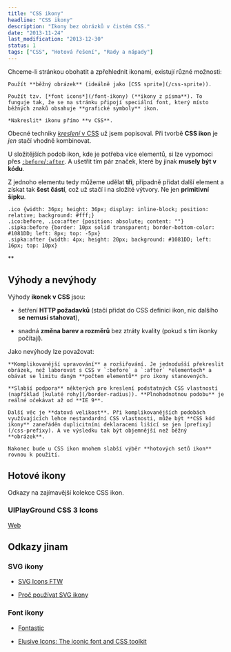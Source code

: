 ```yaml
---
title: "CSS ikony"
headline: "CSS ikony"
description: "Ikony bez obrázků v čistém CSS."
date: "2013-11-24"
last_modification: "2013-12-30"
status: 1
tags: ["CSS", "Hotová řešení", "Rady a nápady"]
---
```


Chceme-li stránkou obohatit a zpřehlednit ikonami, existují různé možnosti:

    Použít **běžný obrázek** (ideálně jako [CSS sprite](/css-sprite)).

    Použít tzv. [*font icons*](/font-ikony) (**ikony z písma**). To funguje tak, že se na stránku připojí speciální font, který místo běžných znaků obsahuje **grafické symboly** ikon.

    *Nakreslit* ikonu přímo **v CSS**.

Obecné techniky [*kreslení* v CSS](/css-kresleni) už jsem popisoval. Při tvorbě **CSS ikon** je *jen* stačí vhodně kombinovat.

U složitějších podob ikon, kde je potřeba více elementů, si lze vypomoci přes [`:before`/`:after`](/css-selektory#before-after). A ušetřit tím pár značek, které by jinak **musely být v kódu**.

Z jednoho elementu tedy můžeme udělat **tři**, případně přidat další element a získat tak **šest částí**, což už stačí i na složité výtvory. Ne jen **primitivní šipku**.

    .ico {width: 36px; height: 36px; display: inline-block; position: relative; background: #fff;}
    .ico:before, .ico:after {position: absolute; content: ""} 
    .sipka:before {border: 10px solid transparent; border-bottom-color: #1081DD; left: 8px; top: -5px}
    .sipka:after {width: 4px; height: 20px; background: #1081DD; left: 16px; top: 10px}
  
  **

## Výhody a nevýhody

Výhody **ikonek v CSS** jsou:

  - šetření **HTTP požadavků** (stačí přidat do CSS definici ikon, nic dalšího **se nemusí stahovat**),

  - snadná **změna barev a rozměrů** bez ztráty kvality (pokud s tím ikonky počítají).

Jako nevýhody lze považovat:

    **Komplikovanější upravování** a rozšiřování. Je jednodušší překreslit obrázek, než laborovat s CSS v `:before` a `:after` *elementech* a obávat se limitu daným **počtem elementů** pro ikony stanovených.

    **Slabší podpora** některých pro kreslení podstatných CSS vlastností (například [kulaté rohy](/border-radius)). **Plnohodnotnou podobu** je reálné očekávat až od **IE 9**.

    Další věc je **datová velikost**. Při komplikovanějších podobách využívajících lehce nestandardní CSS vlastnosti, může být **CSS kód ikony** zaneřáděn duplicitními deklaracemi lišící se jen [prefixy](/css-prefixy). A ve výsledku tak být objemnější než běžný **obrázek**.

    Nakonec bude u CSS ikon mnohem slabší výběr **hotových setů ikon** rovnou k použití.

## Hotové ikony

Odkazy na zajímavější kolekce CSS ikon.

### UIPlayGround CSS 3 Icons

[Web](http://www.uiplayground.in/css3-icons/)

## Odkazy jinam

### SVG ikony

  - [SVG Icons FTW](http://tympanus.net/codrops/2013/11/27/svg-icons-ftw)

  - [Proč používat SVG ikony](http://ianfeather.co.uk/ten-reasons-we-switched-from-an-icon-font-to-svg/)

### Font ikony

  - [Fontastic](http://fontastic.me/)

  - [Elusive Icons: The iconic font and CSS toolkit](http://elusiveicons.com/)